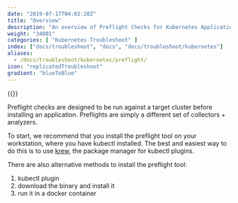 ```yaml
---
date: "2019-07-17T04:02:20Z"
title: "Overview"
description: "An overview of Preflight Checks for Kubernetes Applications"
weight: "34001"
categories: [ "Kubernetes Troubleshoot" ]
index: ["docs/troubleshoot", "docs", "docs/troubleshoot/kubernetes"]
aliases:
  - /docs/troubleshoot/kubernetes/preflight/
icon: "replicatedTroubleshoot"
gradient: "blueToBlue"
---
```


{{<legacynotice>}}

Preflight checks are designed to be run against a target cluster before installing an application. Preflights are simply a different set of collectors + analyzers.

To start, we recommend that you install the preflight tool on your workstation, where you have kubectl installed. The best and easiest way to do this is to use [krew](https://krew.dev/), the package manager for kubectl plugins.

There are also alternative methods to install the preflight tool:

1. kubectl plugin
2. download the binary and install it
3. run it in a docker container

